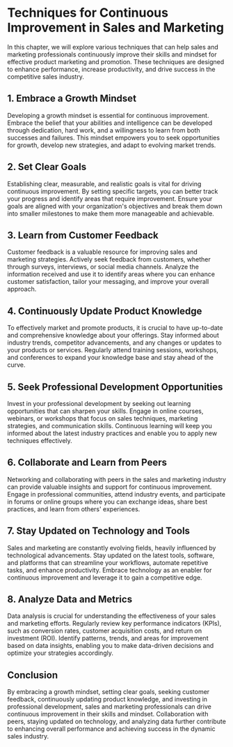 Techniques for Continuous Improvement in Sales and Marketing
=====================================================================

In this chapter, we will explore various techniques that can help sales and marketing professionals continuously improve their skills and mindset for effective product marketing and promotion. These techniques are designed to enhance performance, increase productivity, and drive success in the competitive sales industry.

1\. Embrace a Growth Mindset
---------------------------

Developing a growth mindset is essential for continuous improvement. Embrace the belief that your abilities and intelligence can be developed through dedication, hard work, and a willingness to learn from both successes and failures. This mindset empowers you to seek opportunities for growth, develop new strategies, and adapt to evolving market trends.

2\. Set Clear Goals
------------------

Establishing clear, measurable, and realistic goals is vital for driving continuous improvement. By setting specific targets, you can better track your progress and identify areas that require improvement. Ensure your goals are aligned with your organization's objectives and break them down into smaller milestones to make them more manageable and achievable.

3\. Learn from Customer Feedback
-------------------------------

Customer feedback is a valuable resource for improving sales and marketing strategies. Actively seek feedback from customers, whether through surveys, interviews, or social media channels. Analyze the information received and use it to identify areas where you can enhance customer satisfaction, tailor your messaging, and improve your overall approach.

4\. Continuously Update Product Knowledge
----------------------------------------

To effectively market and promote products, it is crucial to have up-to-date and comprehensive knowledge about your offerings. Stay informed about industry trends, competitor advancements, and any changes or updates to your products or services. Regularly attend training sessions, workshops, and conferences to expand your knowledge base and stay ahead of the curve.

5\. Seek Professional Development Opportunities
----------------------------------------------

Invest in your professional development by seeking out learning opportunities that can sharpen your skills. Engage in online courses, webinars, or workshops that focus on sales techniques, marketing strategies, and communication skills. Continuous learning will keep you informed about the latest industry practices and enable you to apply new techniques effectively.

6\. Collaborate and Learn from Peers
-----------------------------------

Networking and collaborating with peers in the sales and marketing industry can provide valuable insights and support for continuous improvement. Engage in professional communities, attend industry events, and participate in forums or online groups where you can exchange ideas, share best practices, and learn from others' experiences.

7\. Stay Updated on Technology and Tools
---------------------------------------

Sales and marketing are constantly evolving fields, heavily influenced by technological advancements. Stay updated on the latest tools, software, and platforms that can streamline your workflows, automate repetitive tasks, and enhance productivity. Embrace technology as an enabler for continuous improvement and leverage it to gain a competitive edge.

8\. Analyze Data and Metrics
---------------------------

Data analysis is crucial for understanding the effectiveness of your sales and marketing efforts. Regularly review key performance indicators (KPIs), such as conversion rates, customer acquisition costs, and return on investment (ROI). Identify patterns, trends, and areas for improvement based on data insights, enabling you to make data-driven decisions and optimize your strategies accordingly.

Conclusion
----------

By embracing a growth mindset, setting clear goals, seeking customer feedback, continuously updating product knowledge, and investing in professional development, sales and marketing professionals can drive continuous improvement in their skills and mindset. Collaboration with peers, staying updated on technology, and analyzing data further contribute to enhancing overall performance and achieving success in the dynamic sales industry.
